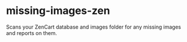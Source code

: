 missing-images-zen
==================

Scans your ZenCart database and images folder for any missing images and reports on them.
